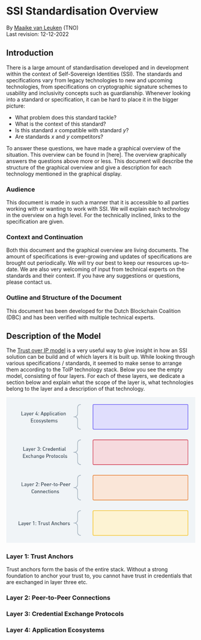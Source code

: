 # SSI Standardisation Overview
By [Maaike van Leuken](mailto:maaike.vanleuken@tno.nl) (TNO)\
Last revision: 12-12-2022

## Introduction

There is a large amount of standardisation developed and in development within the context of Self-Sovereign Identities (SSI). The standards and specifications vary from legacy technologies to new and upcoming technologies, from specifications on cryptographic signature schemes to usability and inclusivity concepts such as guardianship. Whenever looking into a standard or specification, it can be hard to place it in the bigger picture:
- What problem does this standard tackle?
- What is the context of this standard?
- Is this standard $x$ compatible with standard $y$?
- Are standards $x$ and $y$ competitors?

To answer these questions, we have made a graphical overview of the situation. This overview can be found in [here]. The overview graphically answers the questions above more or less. This document will describe the structure of the graphical overview and give a description for each technology mentioned in the graphical display.

### Audience
This document is made in such a manner that it is accessible to all parties working with or wanting to work with SSI. We will explain each technology in the overview on a high level. For the technically inclined, links to the specification are given.

### Context and Continuation
Both this document and the graphical overview are living documents. The amount of specifications is ever-growing and updates of specifications are brought out periodically. We will try our best to keep our resources up-to-date. We are also very welcoming of input from technical experts on the standards and their context. If you have any suggestions or questions, please contact us.


### Outline and Structure of the Document
This document has been developed for the Dutch Blockchain Coalition (DBC) and has been verified with multiple technical experts.

## Description of the Model
The [Trust over IP model](https://trustoverip.org/toip-model/) is a very useful way to give insight in how an SSI solution can be build and of which layers it is built up. While looking through various specifications / standards, it seemed to make sense to arrange them according to the ToIP technology stack. Below you see the empty model, consisting of four layers. For each of these layers, we dedicate a section below and explain what the scope of the layer is, what technologies belong to the layer and a description of that technology. 

![The adjusted ToIP stack used to structure the overview of the standards.](/images/stack-background.png "The adjusted ToIP stack used to structure the overview of the standards.")


### Layer 1: Trust Anchors
Trust anchors form the basis of the entire stack. Without a strong foundation to anchor your trust to, you cannot have trust in credentials that are exchanged in layer three etc. 

### Layer 2: Peer-to-Peer Connections

### Layer 3: Credential Exchange Protocols 

### Layer 4: Application Ecosystems
